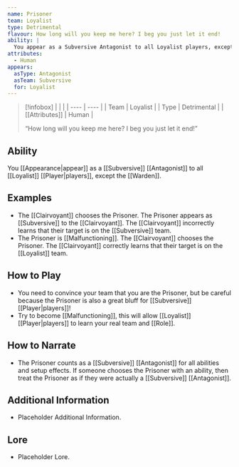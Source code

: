 ```yaml
---
name: Prisoner
team: Loyalist
type: Detrimental
flavour: How long will you keep me here? I beg you just let it end!
ability: |
  You appear as a Subversive Antagonist to all Loyalist players, except the Warden.
attributes:
  - Human
appears:
  asType: Antagonist
  asTeam: Subversive
  for: Loyalist
---
```

> [!infobox]
> |  |  |
> | ---- | ---- |
> | Team | Loyalist |
> | Type | Detrimental |
> | [[Attributes]] | Human |
> 
>  “How long will you keep me here? I beg you just let it end!”

## Ability
You [[Appearance|appear]] as a [[Subversive]] [[Antagonist]] to all [[Loyalist]] [[Player|players]], except the [[Warden]].

## Examples
- The [[Clairvoyant]] chooses the Prisoner. The Prisoner appears as [[Subversive]] to the [[Clairvoyant]]. The [[Clairvoyant]] incorrectly learns that their target is on the [[Subversive]] team.
- The Prisoner is [[Malfunctioning]]. The [[Clairvoyant]] chooses the Prisoner. The [[Clairvoyant]] correctly learns that their target is on the [[Loyalist]] team.

## How to Play
- You need to convince your team that you are the Prisoner, but be careful because the Prisoner is also a great bluff for [[Subversive]] [[Player|players]]!
- Try to become [[Malfunctioning]], this will allow [[Loyalist]] [[Player|players]] to learn your real team and [[Role]].

## How to Narrate
- The Prisoner counts as a [[Subversive]] [[Antagonist]] for all abilities and setup effects. If someone chooses the Prisoner with an ability, then treat the Prisoner as if they were actually a [[Subversive]] [[Antagonist]].

## Additional Information
- Placeholder Additional Information.

## Lore
- Placeholder Lore.